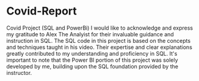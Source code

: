 # Covid-Report
Covid Project (SQL and PowerBi)
I would like to acknowledge and express my gratitude to Alex The Analyist for their invaluable guidance and instruction in SQL.
The SQL code in this project is based on the concepts and techniques taught in his video.
Their expertise and clear explanations greatly contributed to my understanding and proficiency in SQL.
It's important to note that the Power BI portion of this project was solely developed by me, building upon the SQL foundation provided by the instructor.
